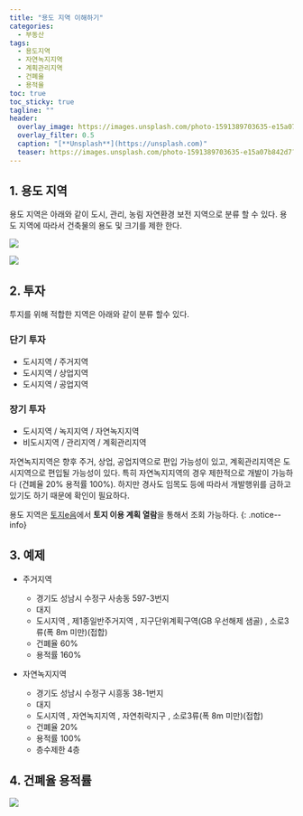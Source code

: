 ```yaml
---
title: "용도 지역 이해하기"
categories:
  - 부동산
tags:
  - 용도지역
  - 자연녹지지역
  - 계획관리지역
  - 건폐율
  - 용적율
toc: true
toc_sticky: true
tagline: ""
header:
  overlay_image: https://images.unsplash.com/photo-1591389703635-e15a07b842d7?ixlib=rb-4.0.3&ixid=MnwxMjA3fDB8MHxwaG90by1wYWdlfHx8fGVufDB8fHx8&auto=format&fit=crop&w=1633&q=80
  overlay_filter: 0.5
  caption: "[**Unsplash**](https://unsplash.com)"
  teaser: https://images.unsplash.com/photo-1591389703635-e15a07b842d7?ixlib=rb-4.0.3&ixid=MnwxMjA3fDB8MHxwaG90by1wYWdlfHx8fGVufDB8fHx8&auto=format&fit=crop&w=1633&q=80
---
```


## 1. 용도 지역
용도 지역은 아래와 같이 도시, 관리, 농림 자연환경 보전 지역으로 분류 할 수 있다. 용도 지역에 따라서 건축물의 용도 및 크기를 제한 한다. 

![](https://t1.daumcdn.net/cfile/tistory/27388F4B56C985A736)

![](https://t1.daumcdn.net/cfile/tistory/232A7A455358AC6528)

## 2. 투자 
투지를 위해 적합한 지역은 아래와 같이 분류 할수 있다. 

### 단기 투자
* 도시지역 / 주거지역
* 도시지역 / 상업지역
* 도시지역 / 공업지역

### 장기 투자
* 도시지역 / 녹지지역 / 자연녹지지역
* 비도시지역 / 관리지역 / 계획관리지역

자연녹지지역은 향후 주거, 상업, 공업지역으로 편입 가능성이 있고, 계획관리지역은 도시지역으로 편입될 가능성이 있다. 특히 자연녹지지역의 경우 제한적으로 개발이 가능하다 (건폐율 20% 용적률 100%).
하지만 경사도 임목도 등에 따라서 개발행위를 금하고 있기도 하기 때문에 확인이 필요하다.

용도 지역은 [토지e음](https://www.eum.go.kr/)에서 **토지 이용 계획 열람**을 통해서 조회 가능하다. 
{: .notice--info}

## 3. 예제

* 주거지역
  * 경기도 성남시 수정구 사송동 597-3번지
  * 대지
  * 도시지역 , 제1종일반주거지역 , 지구단위계획구역(GB 우선해제 샘골) , 소로3류(폭 8m 미만)(접합)
  * 건폐율 60%
  * 용적률 160%

* 자연녹지지역
  * 경기도 성남시 수정구 시흥동 38-1번지
  * 대지
  * 도시지역 , 자연녹지지역 , 자연취락지구 , 소로3류(폭 8m 미만)(접합)
  * 건폐율 20%
  * 용적률 100%
  * 층수제한 4층

## 4. 건폐율 용적률 
![](https://www.eum.go.kr/web/FileDownload.do?file=/20200828/regguide/rgregister/RgFacilityFormPopup.jsp/008_02.jpg)